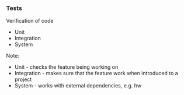 ### Tests

Verification of code

* Unit
* Integration
* System

Note:
* Unit - checks the feature being working on
* Integration - makes sure that the feature work when introduced to a project
* System - works with external dependencies, e.g. hw
